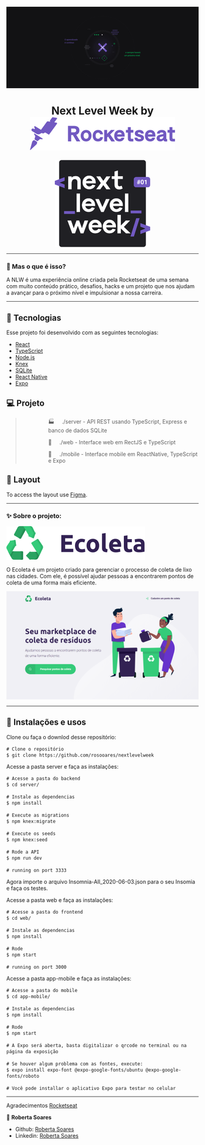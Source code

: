 ![](assets/nlw.jpg)

<h1 align="center">
    Next Level Week by <img src="assets/rocketseat.svg">
    </h1>
  
  <p align="center">
  <img width="250" src="assets/logo-nlw.svg">
</p>

_________

### 🤔 Mas o que é isso? 
A NLW é uma experiência online criada pela Rocketseat de uma semana com muito conteúdo prático, desafios, hacks e um projeto que nos ajudam a avançar para o próximo nível e impulsionar a nossa carreira.

_________

## 🚀 Tecnologias

Esse projeto foi desenvolvido com as seguintes tecnologias:

- [React](https://reactjs.org)
- [TypeScript](https://www.typescriptlang.org/)
- [Node.js](https://nodejs.org/en/)
- [Knex](http://knexjs.org/)
- [SQLite](https://www.sqlite.org/index.html)
- [React Native](https://facebook.github.io/react-native/)
- [Expo](https://expo.io/)

## 💻 Projeto

   ><p style="margin-left:5em">🏭  &nbsp;&nbsp;&nbsp;&nbsp;./server - API REST usando TypeScript, Express e banco de dados SQLite </p>
   ><p style="margin-left:5em">🔮  &nbsp;&nbsp;&nbsp;&nbsp;./web - Interface web em RectJS e TypeScript </p>
   ><p style="margin-left:5em">📱 &nbsp;&nbsp;&nbsp;&nbsp;./mobile - Interface mobile em ReactNative, TypeScript e Expo </p>

## 🔖 Layout
To access the layout use [Figma](https://www.figma.com/file/1SxgOMojOB2zYT0Mdk28lB/?viewer=1&node-id=).
_________

### ✨ Sobre o projeto:
<img src="assets/logo.svg">

O Ecoleta é um projeto criado para gerenciar o processo de coleta de lixo nas cidades. Com ele, é possível ajudar pessoas a encontrarem pontos de coleta de uma forma mais eficiente.

<p align="center">
<img width="600" src="assets/1.png">
</p>

_________

## 🙅 Instalações e usos

Clone ou faça o downlod desse repositório:

```
# Clone o repositório
$ git clone https://github.com/rosooares/nextlevelweek
```

Acesse a pasta server e faça as instalações:

```
# Acesse a pasta do backend
$ cd server/

# Instale as dependencias
$ npm install

# Execute as migrations
$ npm knex:migrate

# Execute os seeds
$ npm knex:seed

# Rode a API
$ npm run dev

# running on port 3333
```
Agora importe o arquivo Insomnia-All_2020-06-03.json para o seu Insomia e faça os testes.

Acesse a pasta web e faça as instalações:

```
# Acesse a pasta do frontend
$ cd web/

# Instale as dependencias
$ npm install

# Rode 
$ npm start

# running on port 3000
```

Acesse a pasta app-mobile e faça as instalações:

```
# Acesse a pasta do mobile
$ cd app-mobile/

# Instale as dependencias
$ npm install

# Rode 
$ npm start

# A Expo será aberta, basta digitalizar o qrcode no terminal ou na página da exposição

# Se houver algum problema com as fontes, execute:
$ expo install expo-font @expo-google-fonts/ubuntu @expo-google-fonts/roboto

# Você pode installar o aplicativo Expo para testar no celular
```
_________

Agradecimentos [Rocketseat](https://rocketseat.com.br/)

👤 **Roberta Soares**
* Github: [Roberta Soares](https://github.com/rosooares)
* Linkedin: [Roberta Soares](https://www.linkedin.com/in/robertassoares/)